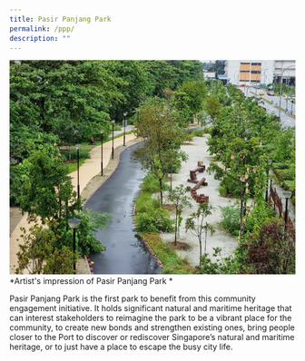 ```yaml
---
title: Pasir Panjang Park
permalink: /ppp/
description: ""
---
```

![](/images/PPP%20overview.jpg)
*Artist's impression of Pasir Panjang Park *

Pasir Panjang Park is the first park to benefit from this community engagement initiative. It holds significant natural and maritime heritage that can interest stakeholders to reimagine the park to be a vibrant place for the community, to create new bonds and strengthen existing ones, bring people closer to the Port to discover or rediscover Singapore’s natural and maritime heritage, or to just have a place to escape the busy city life. 
